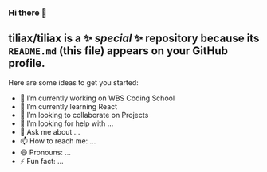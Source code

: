 ### Hi there 👋


**tiliax/tiliax** is a ✨ _special_ ✨ repository because its `README.md` (this file) appears on your GitHub profile.
------
Here are some ideas to get you started:

- 🔭 I’m currently working on WBS Coding School
- 🌱 I’m currently learning React
- 👯 I’m looking to collaborate on Projects
- 🤔 I’m looking for help with ...
- 💬 Ask me about ...
- 📫 How to reach me: ...
- 😄 Pronouns: ...
- ⚡ Fun fact: ...

